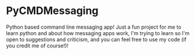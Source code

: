 # PyCMDMessaging
Python based command line messaging app!
Just a fun project for me to learn python and about how messaging apps work, I'm trying to learn so I'm open to suggestions and criticism, and you can feel free to use my code (if you credit me of course!)!
